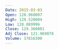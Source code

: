 ```yaml
---
Date: 2015-03-03
Open: 128.960007
High: 129.520004
Low: 128.089996
Close: 129.360001
Adj Close: 121.969078
Volume: 37816300
---
```

